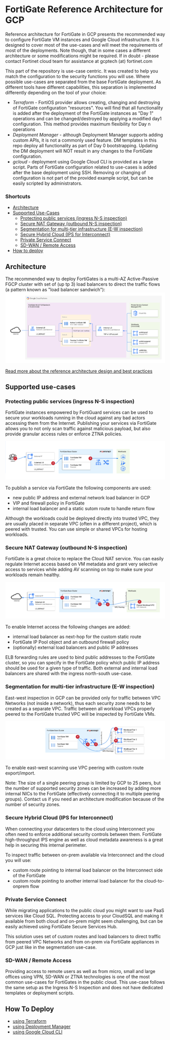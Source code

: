 # FortiGate Reference Architecture for GCP

Reference architecture for FortiGate in GCP presents the recommended way to configure FortiGate VM instances and Google Cloud infrastructure. It is designed to cover most of the use-cases and will meet the requirements of most of the deployments. Note though, that in some cases a different architecture or some modifications might be required. If in doubt - please contact Fortinet cloud team for assistance at gcptech (at) fortinet.com

This part of the repository is use-case centric. It was created to help you match the configuration to the security functions you will use. Where possible use-cases are separated from the base FortiGate deployment. As different tools have different capabilities, this separation is implemented differently depending on the tool of your choice:
- *Terraform* - FortiOS provider allows creating, changing and destroying of FortiGate configuration "resources". You will find that all functionality is added after the deployment of the FortiGate instances as "Day 1" operations and can be changed/destroyed by applying a modified day1 configuration. This method provides maximum flexibility for Day n operations
- *Deployment Manager* - although Deployment Manager supports adding custom APIs, it is not a commonly used feature. DM templates in this repo deploy all functionality as part of Day 0 bootstrapping. Updating the DM deployment will NOT result in any changes to the FortiGate configuration.
- *gcloud* - deployment using Google Cloud CLI is provided as a large script. Parts of FortiGate configuration related to use-cases is added after the base deployment using SSH. Removing or changing of configuration is not part of the provided example script, but can be easily scripted by administrators.

### Shortcuts
* [Architecture](#architecture)
* [Supported Use-Cases](#supported-use-cases)
    - [Protecting public services (ingress N-S inspection)](#protecting-public-services-ingress-n-s-inspection)
    - [Secure NAT Gateway (outbound N-S inspection)](#secure-nat-gateway-outbound-n-s-inspection)
    - [Segmentation for multi-tier infrastructure (E-W inspection)](#segmentation-for-multi-tier-infrastructure-e-w-inspection)
    - [ Secure Hybrid Cloud (IPS for Interconnect)](#secure-hybrid-cloud-ips-for-interconnect)
    - [Private Service Connect](#private-service-connect)
    - [SD-WAN / Remote Access](#sd-wan--remote-access)
* [How to deploy](#how-to-deploy)

## Architecture
The recommended way to deploy FortiGates is a multi-AZ Active-Passive FGCP cluster with set of (up tp 3) load balancers to direct the traffic flows (a pattern known as "load balancer sandwich"):
![FortiGate reference architecture overview](../../docs/img/fgt-ref-overview2.png)

[Read more about the reference architecture design and best practices](base.md)

## Supported use-cases
### Protecting public services (ingress N-S inspection)

FortiGate instances empowered by FortiGuard services can be used to secure your workloads running in the cloud against any bad actors accessing them from the Internet. Publishing your services via FortiGate allows you to not only scan traffic against malicious payload, but also provide granular access rules or enforce ZTNA policies.

![Inbound scanning overview diagram](../../docs/img/fgt-ref-inbound-overview.png)

To publish a service via FortiGate the following components are used:
- new public IP address and external network load balancer in GCP
- VIP and firewall policy in FortiGate
- internal load balancer and a static sutom route to handle return flow

Although the workloads could be deployed directly into trusted VPC, they are usually placed in separate VPC (often in a different project), which is peered with trusted. You can use simple or shared VPCs for hosting workloads.

### Secure NAT Gateway (outbound N-S inspection)

FortiGate is a great choice to replace the Cloud NAT service. You can easily regulate Internet access based on VM metadata and grant very selective access to services while adding AV scanning on top to make sure your workloads remain healthy.

![Outbound scanning overview diagram](../../docs/img/fgt-ref-outbound-overview.png)

To enable Internet access the following changes are added:
- internal load balancer as next-hop for the custom static route
- FortiGate IP Pool object and an outbound firewall policy
- (optionally) external load balancers and public IP addresses

ELB forwarding rules are used to bind public addresses to the FortiGate cluster, so you can specify in the FortiGate policy which public IP address should be used for a given type of traffic. Both external and internal load balancers are shared with the ingress north-south use-case.

### Segmentation for multi-tier infrastructure (E-W inspection)

East-west inspection in GCP can be provided only for traffic between VPC Networks (not inside a network), thus each security zone needs to be created as a separate VPC. Traffic between all workload VPCs properly peered to the FortiGate trusted VPC will be inspected by FortiGate VMs.

![Segmentation overview diagram](../../docs/img/fgt-ref-segmentation-overview.png)

To enable east-west scanning use VPC peering with custom route export/import.

Note: The size of a single peering group is limited by GCP to 25 peers, but the number of supported security zones can be increased by adding more internal NICs to the FortiGate (effectively connecting it to multiple peering groups). Contact us if you need an architecture modification because of the number of security zones.

### Secure Hybrid Cloud (IPS for Interconnect)

When connecting your datacenters to the cloud using Interconnect you often need to enforce additional security controls between them. FortiGate high-throughput IPS engine as well as cloud metadata awareness is a great help in securing this internal perimeter.

To inspect traffic between on-prem available via Interconnect and the cloud you will use:
- custom route pointing to internal load balancer on the Interconnect side of the FortiGate
- custom route pointing to another internal load balancer for the cloud-to-onprem flow


### Private Service Connect

While migrating applications to the public cloud you might want to use PaaS services like Cloud SQL. Protecting access to your CloudSQL and making it available from both cloud and on-prem might seem challenging, but can be easily achieved using FortiGate Secure Services Hub.

This solution uses set of custom routes and load balancers to direct traffic from peered VPC Networks and from on-prem via FortiGate appliances in GCP just like in the segmentation use-case.

### SD-WAN / Remote Access

Providing access to remote users as well as from micro, small and large offices using VPN, SD-WAN or ZTNA technologies is one of the most common use-cases for FortiGates in the public cloud. This use-case follows the same setup as the Ingress N-S Inspection and does not have dedicated templates or deployment scripts.

## How To Deploy
* [using Terraform](terraform/)
* [using Deployment Manager](deployment-manager/)
* [using Google Cloud CLI](gcloud/)
